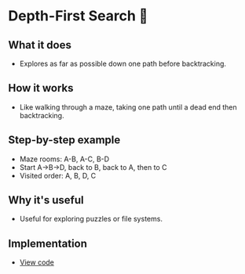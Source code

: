 # Depth-First Search 🌳

## What it does
- Explores as far as possible down one path before backtracking.

## How it works
- Like walking through a maze, taking one path until a dead end then backtracking.

## Step-by-step example
- Maze rooms: A-B, A-C, B-D
- Start A→B→D, back to B, back to A, then to C
- Visited order: A, B, D, C

## Why it's useful
- Useful for exploring puzzles or file systems.

## Implementation
- [View code](../algorithms/dfs.py)
